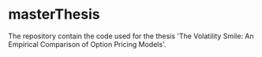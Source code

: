 # masterThesis

The repository contain the code used for the thesis 'The Volatility Smile: An Empirical Comparison of Option Pricing Models'. 





